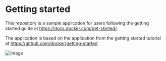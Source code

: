 # Getting started

This repository is a sample application for users following the getting started guide at https://docs.docker.com/get-started/.

The application is based on the application from the getting started tutorial at https://github.com/docker/getting-started


![image](https://github.com/mikicvi/docker-repo/assets/88291034/a7741d9a-a2c9-4737-a7b9-14b461a23a54)
